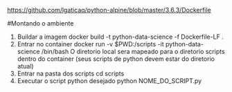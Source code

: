https://github.com/lgaticaq/python-alpine/blob/master/3.6.3/Dockerfile


#Montando o ambiente

1. Buildar a imagem
  docker build -t python-data-science -f Dockerfile-LF .
2. Entrar no container
  docker run -v $PWD:/scripts -it python-data-science /bin/bash
  O diretorio local sera mapeado para o diretorio scripts dentro do container (seus scripts de python devem estar do diretorio atual)
3. Entrar na pasta dos scripts
  cd scripts
4. Executar o script python desejado
  python NOME_DO_SCRIPT.py
